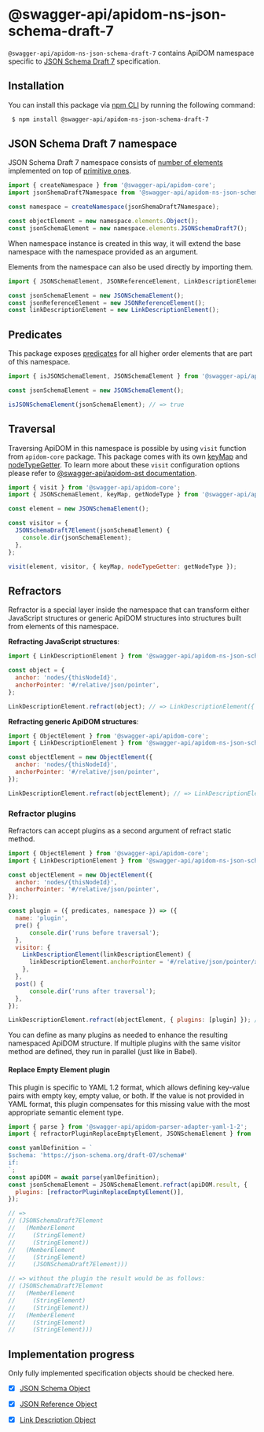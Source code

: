 # @swagger-api/apidom-ns-json-schema-draft-7

`@swagger-api/apidom-ns-json-schema-draft-7` contains ApiDOM namespace specific to [JSON Schema Draft 7](https://datatracker.ietf.org/doc/html/draft-handrews-json-schema-01) specification.

## Installation

You can install this package via [npm CLI](https://docs.npmjs.com/cli) by running the following command:

```sh
 $ npm install @swagger-api/apidom-ns-json-schema-draft-7
```

## JSON Schema Draft 7 namespace

JSON Schema Draft 7 namespace consists of [number of elements](https://github.com/swagger-api/apidom/tree/main/packages/apidom-ns-json-schema-draft-7/src/elements) implemented on top
of [primitive ones](https://github.com/refractproject/minim/tree/master/lib/primitives).

```js
import { createNamespace } from '@swagger-api/apidom-core';
import jsonShemaDraft7Namespace from '@swagger-api/apidom-ns-json-schema-draft-7';

const namespace = createNamespace(jsonShemaDraft7Namespace);

const objectElement = new namespace.elements.Object();
const jsonSchemaElement = new namespace.elements.JSONSchemaDraft7();
```

When namespace instance is created in this way, it will extend the base namespace
with the namespace provided as an argument.

Elements from the namespace can also be used directly by importing them.

```js
import { JSONSchemaElement, JSONReferenceElement, LinkDescriptionElement } from '@swagger-api/apidom-ns-json-schema-draft-7';

const jsonSchemaElement = new JSONSchemaElement();
const jsonReferenceElement = new JSONReferenceElement();
const linkDescriptionElement = new LinkDescriptionElement();
```

## Predicates

This package exposes [predicates](https://github.com/swagger-api/apidom/blob/main/packages/apidom-ns-json-schema-draft-7/src/predicates.ts)
for all higher order elements that are part of this namespace.

```js
import { isJSONSchemaElement, JSONSchemaElement } from '@swagger-api/apidom-ns-json-schema-draft-7';

const jsonSchemaElement = new JSONSchemaElement();

isJSONSchemaElement(jsonSchemaElement); // => true
```

## Traversal

Traversing ApiDOM in this namespace is possible by using `visit` function from `apidom-core` package.
This package comes with its own [keyMap](https://github.com/swagger-api/apidom/blob/main/packages/apidom-ns-json-schema-draft-7/src/traversal/visitor.ts#L11) and [nodeTypeGetter](https://github.com/swagger-api/apidom/blob/main/packages/apidom-ns-json-schema-draft-7/src/traversal/visitor.ts#L4).
To learn more about these `visit` configuration options please refer to [@swagger-api/apidom-ast documentation](https://github.com/swagger-api/apidom/blob/main/packages/apidom-ast/README.md#visit).

```js
import { visit } from '@swagger-api/apidom-core';
import { JSONSchemaElement, keyMap, getNodeType } from '@swagger-api/apidom-ns-json-schema-draft-7';

const element = new JSONSchemaElement();

const visitor = {
  JSONSchemaDraft7Element(jsonSchemaElement) {
    console.dir(jsonSchemaElement);
  },
};

visit(element, visitor, { keyMap, nodeTypeGetter: getNodeType });
```

## Refractors

Refractor is a special layer inside the namespace that can transform either JavaScript structures
or generic ApiDOM structures into structures built from elements of this namespace.

**Refracting JavaScript structures**:

```js
import { LinkDescriptionElement } from '@swagger-api/apidom-ns-json-schema-draft-7';

const object = {
  anchor: 'nodes/{thisNodeId}',
  anchorPointer: '#/relative/json/pointer',
};

LinkDescriptionElement.refract(object); // => LinkDescriptionElement({ anchor, anchorPointer })
```

**Refracting generic ApiDOM structures**:

```js
import { ObjectElement } from '@swagger-api/apidom-core';
import { LinkDescriptionElement } from '@swagger-api/apidom-ns-json-schema-draft-7';

const objectElement = new ObjectElement({
  anchor: 'nodes/{thisNodeId}',
  anchorPointer: '#/relative/json/pointer',
});

LinkDescriptionElement.refract(objectElement); // => LinkDescriptionElement({ anchor = 'nodes/{thisNodeId}', anchorPointer = '#/relative/json/pointer' })
```

### Refractor plugins

Refractors can accept plugins as a second argument of refract static method.

```js
import { ObjectElement } from '@swagger-api/apidom-core';
import { LinkDescriptionElement } from '@swagger-api/apidom-ns-json-schema-draft-7';

const objectElement = new ObjectElement({
  anchor: 'nodes/{thisNodeId}',
  anchorPointer: '#/relative/json/pointer',
});

const plugin = ({ predicates, namespace }) => ({
  name: 'plugin',
  pre() {
      console.dir('runs before traversal');
  },
  visitor: {
    LinkDescriptionElement(linkDescriptionElement) {
      linkDescriptionElement.anchorPointer = '#/relative/json/pointer/x';
    },
  },
  post() {
      console.dir('runs after traversal');
  },
});

LinkDescriptionElement.refract(objectElement, { plugins: [plugin] }); // => LinkDescriptionElement({ anchor = 'nodes/{thisNodeId}', anchorPointer = '#/relative/json/pointer/x' })
```

You can define as many plugins as needed to enhance the resulting namespaced ApiDOM structure.
If multiple plugins with the same visitor method are defined, they run in parallel (just like in Babel).

#### Replace Empty Element plugin

This plugin is specific to YAML 1.2 format, which allows defining key-value pairs with empty key,
empty value, or both. If the value is not provided in YAML format, this plugin compensates for
this missing value with the most appropriate semantic element type.

```js
import { parse } from '@swagger-api/apidom-parser-adapter-yaml-1-2';
import { refractorPluginReplaceEmptyElement, JSONSchemaElement } from '@swagger-api/apidom-ns-json-schema-draft-7';

const yamlDefinition = `
$schema: 'https://json-schema.org/draft-07/schema#'
if:
`;
const apiDOM = await parse(yamlDefinition);
const jsonSchemaElement = JSONSchemaElement.refract(apiDOM.result, {
  plugins: [refractorPluginReplaceEmptyElement()],
});

// =>
// (JSONSchemaDraft7Element
//   (MemberElement
//     (StringElement)
//     (StringElement))
//   (MemberElement
//     (StringElement)
//     (JSONSchemaDraft7Element)))

// => without the plugin the result would be as follows:
// (JSONSchemaDraft7Element
//   (MemberElement
//     (StringElement)
//     (StringElement))
//   (MemberElement
//     (StringElement)
//     (StringElement)))
```

## Implementation progress

Only fully implemented specification objects should be checked here.

- [x] [JSON Schema Object](https://tools.ietf.org/html/draft-handrews-json-schema-01)
- [x] [JSON Reference Object](https://datatracker.ietf.org/doc/html/draft-pbryan-zyp-json-ref-03)
- [x] [Link Description Object](https://datatracker.ietf.org/doc/html/draft-handrews-json-schema-hyperschema-01#section-6)




